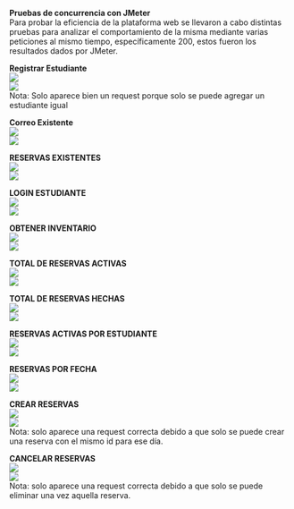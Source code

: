 **Pruebas de concurrencia con JMeter**  
Para probar la eficiencia de la plataforma web se llevaron a cabo distintas pruebas para analizar el comportamiento de la misma mediante varias peticiones al mismo tiempo, específicamente 200, estos fueron los resultados dados por JMeter.  

**Registrar Estudiante**  
![][image1]  
![][image2]  
Nota: Solo aparece bien un request porque solo se puede agregar un estudiante igual  

**Correo Existente**  
![][image3]  
![][image4]  

**RESERVAS EXISTENTES**  
![][image5]  
![][image6]  

**LOGIN ESTUDIANTE**  
![][image7]  
![][image8]  

**OBTENER INVENTARIO**  
![][image9]  
![][image10]  

**TOTAL DE RESERVAS ACTIVAS**  
![][image11]  
![][image12]  

**TOTAL DE RESERVAS HECHAS**  
![][image13]  
![][image14]  

**RESERVAS ACTIVAS POR ESTUDIANTE**  
![][image15]  
![][image16]  

**RESERVAS POR FECHA**  
![][image17]  
![][image18]  

**CREAR RESERVAS**  
![][image19]  
![][image20]  
Nota: solo aparece una request correcta debido a que solo se puede crear una reserva con el mismo id para ese día.  

**CANCELAR RESERVAS**  
![][image21]  
![][image22]  
Nota: solo aparece una request correcta debido a que solo se puede eliminar una vez aquella reserva.

[image1]: img/Imagen1.png
[image2]: img/Imagen2.png
[image3]: img/Imagen3.png
[image4]: img/Imagen4.png
[image5]: img/Imagen5.png
[image6]: img/Imagen6.png
[image7]: img/Imagen7.png
[image8]: img/Imagen8.png
[image9]: img/Imagen9.png
[image10]: img/Imagen10.png
[image11]: img/Imagen11.png
[image12]: img/Imagen12.png
[image13]: img/Imagen13.png
[image14]: img/Imagen14.png
[image15]: img/Imagen15.png
[image16]: img/Imagen16.png
[image17]: img/Imagen17.png
[image18]: img/Imagen18.png
[image19]: img/Imagen19.png
[image20]: img/Imagen20.png
[image21]: img/Imagen21.png
[image22]: img/Imagen22.png